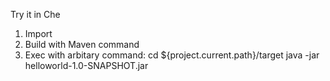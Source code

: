 Try it in Che
1. Import 
2. Build with Maven command 
3. Exec with arbitary command:
   cd ${project.current.path}/target
   java -jar helloworld-1.0-SNAPSHOT.jar
